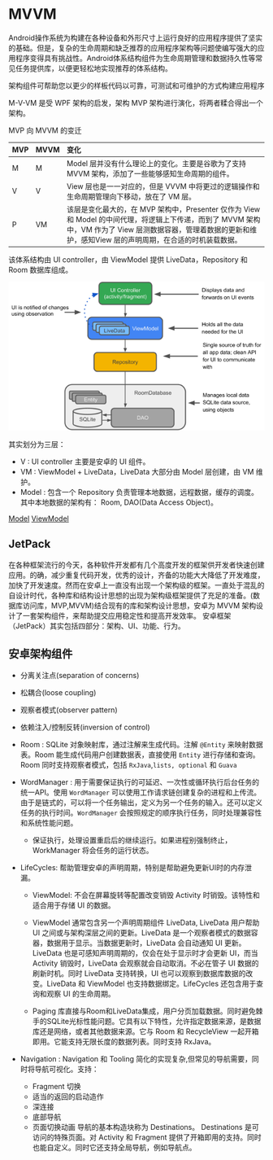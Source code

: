 # MVVM

Android操作系统为构建在各种设备和外形尺寸上运行良好的应用程序提供了坚实的基础。但是，复杂的生命周期和缺乏推荐的应用程序架构等问题使编写强大的应用程序变得具有挑战性。Android体系结构组件为生命周期管理和数据持久性等常见任务提供库，以便更轻松地实现推荐的体系结构。

架构组件可帮助您以更少的样板代码以可靠，可测试和可维护的方式构建应用程序

M-V-VM 是受 WPF 架构的启发，架构 MVP 架构进行演化，将两者糅合得出一个架构。

MVP 向 MVVM 的变迁

| MVP            | MVVM           |  变化         |
| :------------- | :------------- | :----------- |
| M              | M              | Model 层并没有什么理论上的变化。主要是谷歌为了支持 MVVM 架构，添加了一些能够感知生命周期的组件。|
| V              | V              | View 层也是一一对应的，但是 VVVM 中将更过的逻辑操作和生命周期管理向下移动，放在了 VM 层。 |
| P              | VM             | 该层是变化最大的，在 MVP 架构中，Presenter 仅作为 View 和 Model 的中间代理，将逻辑上下传递，而到了 MVVM 架构中，VM 作为了 View 层测数据容器，管理着数据的更新和维护，感知View 层的声明周期，在合适的时机装载数据。|

该体系结构由 UI controller，由 ViewModel 提供 LiveData，Repository 和 Room 数据库组成。

![MVVM 结构](images/mvvm.png)

其实划分为三层：

- V : UI controller 主要是安卓的 UI 组件。
- VM : ViewModel + LiveData，LiveData 大部分由 Model 层创建，由 VM 维护。
- Model : 包含一个 Repository 负责管理本地数据，远程数据，缓存的调度。其中本地数据的架构有： Room, DAO(Data Access Object)。

[Model](model.md)
[ViewModel](viewmodel.md)


## JetPack

在各种框架流行的今天，各种软件开发都有几个高度开发的框架供开发者快速创建应用。的确，减少重复代码开发，优秀的设计，齐备的功能大大降低了开发难度，加快了开发速度。然而在安卓上一直没有出现一个架构级的框架。一直处于混乱的自设计时代，各种库和结构设计思想的出现为架构级框架提供了充足的准备。(数据库访问库，MVP,MVVM)结合现有的库和架构设计思想，安卓为 MVVM 架构设计了一套架构组件，来帮助提交应用稳定性和提高开发效率。 安卓框架（JetPack）其实包括四部分：架构、UI、功能、行为。

## 安卓架构组件

- 分离关注点(separation of concerns)
- 松耦合(loose coupling)
- 观察者模式(observer pattern)
- 依赖注入/控制反转(inversion of control)


- Room : SQLite 对象映射库，通过注解来生成代码。注解 `@Entity` 来映射数据表。Room 能生成代码用户创建数据表，直接使用 `Entity` 进行存储和查询。Room 同时支持观察者模式，包括 `RxJava`,`lists, optional` 和 `Guava`
- WordManager : 用于需要保证执行的可延迟、一次性或循环执行后台任务的统一API。使用 `WordManager` 可以使用工作请求链创建复杂的进程和上传流。 由于是链式的，可以将一个任务输出，定义为另一个任务的输入。还可以定义任务的执行时间。`WordManager` 会按照规定的顺序执行任务，同时处理兼容性和系统性能问题。
    - 保证执行，处理设置重启后的继续运行。如果进程别强制终止，WorkManager 将会任务的运行状态。
- LifeCycles: 帮助管理安卓的声明周期，特别是帮助避免更新UI时的内存泄漏。
  - ViewModel: 不会在屏幕旋转等配置改变销毁 Activity 时销毁。该特性和适合用于存储 UI 的数据。
  - ViewModel 通常包含另一个声明周期组件 LiveData, LiveData 用户帮助 UI 之间或与架构深层之间的更新。LiveData 是一个观察者模式的数据容器，数据用于显示。当数据更新时，LiveData 会自动通知 UI 更新。LiveData 也是可感知声明周期的，仅会在处于显示时才会更新 UI，而当 Activity 销毁时，LiveData 会观察就会自动取消。不必在管子 UI 数据的刷新时机。同时 LiveData 支持转换，UI 也可以观察到数据库数据的改变。LiveData 和 ViewModel 也支持数据绑定。LifeCycles 还包含用于查询和观察 UI 的生命周期。

  - Paging 库直接与Room和LiveData集成，用户分页加载数据。同时避免棘手的SQLite光标性能问题。它具有以下特性，允许指定数据来源，是数据库还是网络，或者其他数据来源。它与 Room 和 RecycleView 一起开箱即用。它能支持无限长度的数据列表。同时支持 RxJava。

- Navigation : Navigation 和 Tooling 简化的实现复杂,但常见的导航需要，同时将导航可视化。支持：
  - Fragment 切换
  - 适当的返回的启动造作
  - 深连接
  - 底部导航
  - 页面切换动画
  导航的基本构造块称为 Destinations。 Destinations 是可访问的特殊页面。对 Activity 和 Fragment 提供了开箱即用的支持。同时也能自定义。同时它还支持全局导航，例如导航点。
